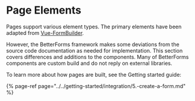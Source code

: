 # Page Elements

Pages support various element types. The primary elements have been adapted from [Vue-FormBuilder](https://icebob.gitbooks.io/vueformgenerator/content/fields/).

However, the BetterForms framework makes some deviations from the source code documentation as needed for implementation. This section covers differences and additions to the components. Many of BetterForms components are custom build and do not reply on external libraries.

To learn more about how pages are built, see the Getting started guide:

{% page-ref page="../../getting-started/integration/5.-create-a-form.md" %}

